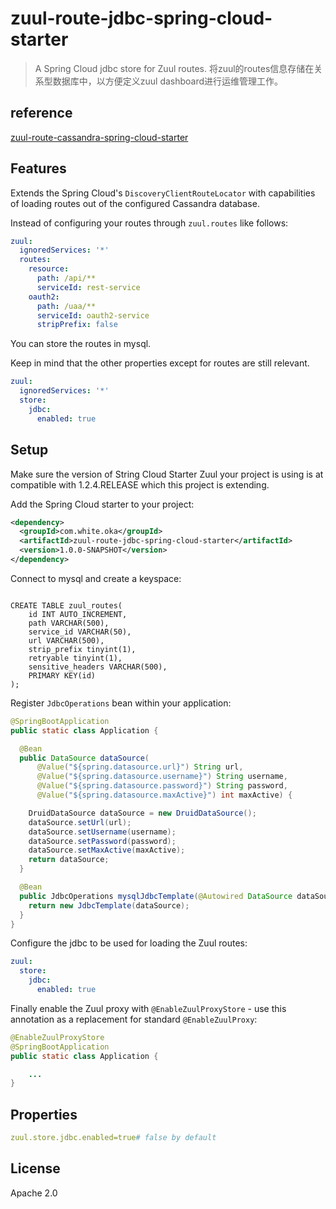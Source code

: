 # zuul-route-jdbc-spring-cloud-starter
> A Spring Cloud jdbc store for Zuul routes.
将zuul的routes信息存储在关系型数据库中，以方便定义zuul dashboard进行运维管理工作。

## reference
[zuul-route-cassandra-spring-cloud-starter](https://github.com/jmnarloch/zuul-route-cassandra-spring-cloud-starter)

## Features

Extends the Spring Cloud's `DiscoveryClientRouteLocator` with capabilities of loading routes out of the configured Cassandra database.

Instead of configuring your routes through `zuul.routes` like follows:

```yaml
zuul:
  ignoredServices: '*'
  routes:
    resource:
      path: /api/**
      serviceId: rest-service
    oauth2:
      path: /uaa/**
      serviceId: oauth2-service
      stripPrefix: false
```

You can store the routes in mysql.

Keep in mind that the other properties except for routes are still relevant.

```yaml
zuul:
  ignoredServices: '*'
  store:
    jdbc:
      enabled: true
```

## Setup

Make sure the version of String Cloud Starter Zuul your project is using is at compatible with 1.2.4.RELEASE which this 
project is extending.

Add the Spring Cloud starter to your project:

```xml
<dependency>
  <groupId>com.white.oka</groupId>
  <artifactId>zuul-route-jdbc-spring-cloud-starter</artifactId>
  <version>1.0.0-SNAPSHOT</version>
</dependency>
```

Connect to mysql and create a keyspace:

```sql(mysql)

CREATE TABLE zuul_routes(
    id INT AUTO_INCREMENT,
    path VARCHAR(500),
    service_id VARCHAR(50),
    url VARCHAR(500),
    strip_prefix tinyint(1),
    retryable tinyint(1),
    sensitive_headers VARCHAR(500),
    PRIMARY KEY(id)
);
```

Register `JdbcOperations` bean within your application:

```java
@SpringBootApplication
public static class Application {

  @Bean
  public DataSource dataSource(
      @Value("${spring.datasource.url}") String url,
      @Value("${spring.datasource.username}") String username,
      @Value("${spring.datasource.password}") String password,
      @Value("${spring.datasource.maxActive}") int maxActive) {

    DruidDataSource dataSource = new DruidDataSource();
    dataSource.setUrl(url);
    dataSource.setUsername(username);
    dataSource.setPassword(password);
    dataSource.setMaxActive(maxActive);
    return dataSource;
  }

  @Bean
  public JdbcOperations mysqlJdbcTemplate(@Autowired DataSource dataSource) {
    return new JdbcTemplate(dataSource);
  }
}
```

Configure the jdbc to be used for loading the Zuul routes:

```yaml
zuul:
  store:
    jdbc:
      enabled: true
```

Finally enable the Zuul proxy with `@EnableZuulProxyStore` - use this annotation as a replacement for standard `@EnableZuulProxy`:

```java
@EnableZuulProxyStore
@SpringBootApplication
public static class Application {

    ...
}
```

## Properties

```yaml
zuul.store.jdbc.enabled=true# false by default
```

## License

Apache 2.0
